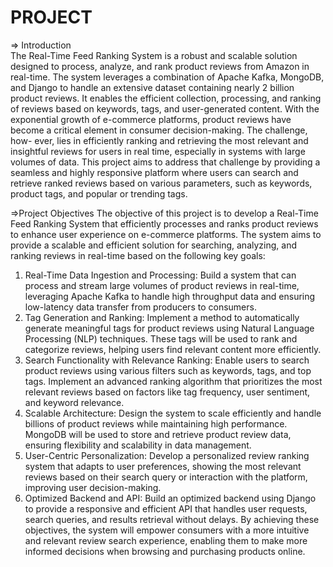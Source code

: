 # PROJECT 
=> Introduction  
The Real-Time Feed Ranking System is a robust and scalable solution designed to process, 
analyze, and rank product reviews from Amazon in real-time. The system leverages a 
combination of Apache Kafka, MongoDB, and Django to handle an extensive dataset 
containing nearly 2 billion product reviews. It enables the efficient collection, processing, and 
ranking of reviews based on keywords, tags, and user-generated content. 
With the exponential growth of e-commerce platforms, product reviews have become a critical 
element in consumer decision-making. The challenge, how- ever, lies in efficiently ranking and 
retrieving the most relevant and insightful reviews for users in real time, especially in systems 
with large volumes of data. This project aims to address that challenge by providing a seamless 
and highly responsive platform where users can search and retrieve ranked reviews based on 
various parameters, such as keywords, product tags, and popular or trending tags.

=>Project Objectives 
The objective of this project is to develop a Real-Time Feed Ranking System that efficiently 
processes and ranks product reviews to enhance user experience on e-commerce platforms. The 
system aims to provide a scalable and efficient solution for searching, analyzing, and ranking 
reviews in real-time based on the following key goals: 
1. Real-Time Data Ingestion and Processing: Build a system that can process and stream 
large volumes of product reviews in real-time, leveraging Apache Kafka to handle high
throughput data and ensuring low-latency data transfer from producers to consumers. 
2. Tag Generation and Ranking: Implement a method to automatically generate 
meaningful tags for product reviews using Natural Language Processing (NLP) 
techniques. These tags will be used to rank and categorize reviews, helping users find 
relevant content more efficiently. 
3. Search Functionality with Relevance Ranking: Enable users to search product 
reviews using various filters such as keywords, tags, and top tags. Implement an 
advanced ranking algorithm that prioritizes the most relevant reviews based on factors 
like tag frequency, user sentiment, and keyword relevance. 
4. Scalable Architecture: Design the system to scale efficiently and handle billions of 
product reviews while maintaining high performance. MongoDB will be used to store 
and retrieve product review data, ensuring flexibility and scalability in data 
management. 
5. User-Centric Personalization: Develop a personalized review ranking system that 
adapts to user preferences, showing the most relevant reviews based on their search 
query or interaction with the platform, improving user decision-making. 
6. Optimized Backend and API: Build an optimized backend using Django to provide a 
responsive and efficient API that handles user requests, search queries, and results 
retrieval without delays. 
By achieving these objectives, the system will empower consumers with a more intuitive and 
relevant review search experience, enabling them to make more informed decisions when 
browsing and purchasing products online. 
